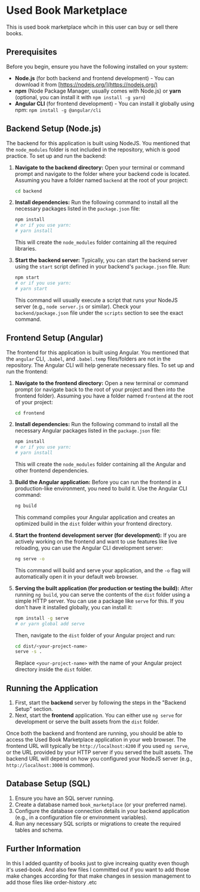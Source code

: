 
# Used Book Marketplace

This is used book marketplace whcih in this user can buy or sell there books.

## Prerequisites

Before you begin, ensure you have the following installed on your system:

* **Node.js** (for both backend and frontend development) - You can download it from [https://nodejs.org/](https://nodejs.org/)
* **npm** (Node Package Manager, usually comes with Node.js) or **yarn** (optional, you can install it with `npm install -g yarn`)
* **Angular CLI** (for frontend development) - You can install it globally using npm: `npm install -g @angular/cli`

## Backend Setup (Node.js)

The backend for this application is built using NodeJS. You mentioned that the `node_modules` folder is not included in the repository, which is good practice. To set up and run the backend:

1.  **Navigate to the backend directory:**
    Open your terminal or command prompt and navigate to the folder where your backend code is located. Assuming you have a folder named `backend` at the root of your project:
    ```bash
    cd backend
    ```

2.  **Install dependencies:**
    Run the following command to install all the necessary packages listed in the `package.json` file:
    ```bash
    npm install
    # or if you use yarn:
    # yarn install
    ```
    This will create the `node_modules` folder containing all the required libraries.

3.  **Start the backend server:**
    Typically, you can start the backend server using the `start` script defined in your backend's `package.json` file. Run:
    ```bash
    npm start
    # or if you use yarn:
    # yarn start
    ```
    This command will usually execute a script that runs your NodeJS server (e.g., `node server.js` or similar). Check your `backend/package.json` file under the `scripts` section to see the exact command.

## Frontend Setup (Angular)

The frontend for this application is built using Angular. You mentioned that the `angular` CLI, `.babel`, and `.babel.temp` files/folders are not in the repository. The Angular CLI will help generate necessary files. To set up and run the frontend:

1.  **Navigate to the frontend directory:**
    Open a new terminal or command prompt (or navigate back to the root of your project and then into the frontend folder). Assuming you have a folder named `frontend` at the root of your project:
    ```bash
    cd frontend
    ```

2.  **Install dependencies:**
    Run the following command to install all the necessary Angular packages listed in the `package.json` file:
    ```bash
    npm install
    # or if you use yarn:
    # yarn install
    ```
    This will create the `node_modules` folder containing all the Angular and other frontend dependencies.

3.  **Build the Angular application:**
    Before you can run the frontend in a production-like environment, you need to build it. Use the Angular CLI command:
    ```bash
    ng build
    ```
    This command compiles your Angular application and creates an optimized build in the `dist` folder within your frontend directory.

4.  **Start the frontend development server (for development):**
    If you are actively working on the frontend and want to use features like live reloading, you can use the Angular CLI development server:
    ```bash
    ng serve -o
    ```
    This command will build and serve your application, and the `-o` flag will automatically open it in your default web browser.

5.  **Serving the built application (for production or testing the build):**
    After running `ng build`, you can serve the contents of the `dist` folder using a simple HTTP server. You can use a package like `serve` for this. If you don't have it installed globally, you can install it:
    ```bash
    npm install -g serve
    # or yarn global add serve
    ```
    Then, navigate to the `dist` folder of your Angular project and run:
    ```bash
    cd dist/<your-project-name>
    serve -s .
    ```
    Replace `<your-project-name>` with the name of your Angular project directory inside the `dist` folder.

## Running the Application

1.  First, start the **backend** server by following the steps in the "Backend Setup" section.
2.  Next, start the **frontend** application. You can either use `ng serve` for development or serve the built assets from the `dist` folder.

Once both the backend and frontend are running, you should be able to access the Used Book Marketplace application in your web browser. The frontend URL will typically be `http://localhost:4200` if you used `ng serve`, or the URL provided by your HTTP server if you served the built assets. The backend URL will depend on how you configured your NodeJS server (e.g., `http://localhost:3000` is common).

## Database Setup (SQL)


1.  Ensure you have an SQL server running.
2.  Create a database named `book_marketplace` (or your preferred name).
3.  Configure the database connection details in your backend application (e.g., in a configuration file or environment variables).
4.  Run any necessary SQL scripts or migrations to create the required tables and schema.

## Further Information
In this I added quantity of books just to give increaing quatity even though it's used-book. And also few files I committed out if you want to add those make changes according for that make changes in session management to add those files like order-history .etc
